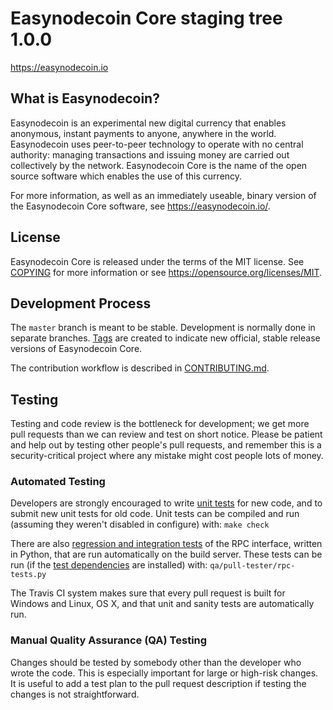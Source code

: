 Easynodecoin Core staging tree 1.0.0
===============================

https://easynodecoin.io


What is Easynodecoin?
----------------

Easynodecoin is an experimental new digital currency that enables anonymous, instant
payments to anyone, anywhere in the world. Easynodecoin uses peer-to-peer technology
to operate with no central authority: managing transactions and issuing money
are carried out collectively by the network. Easynodecoin Core is the name of the open
source software which enables the use of this currency.

For more information, as well as an immediately useable, binary version of
the Easynodecoin Core software, see https://easynodecoin.io/.


License
-------

Easynodecoin Core is released under the terms of the MIT license. See [COPYING](COPYING) for more
information or see https://opensource.org/licenses/MIT.

Development Process
-------------------

The `master` branch is meant to be stable. Development is normally done in separate branches.
[Tags](https://github.com/easynodecoin-dev/easynodecoin-core/tags) are created to indicate new official,
stable release versions of Easynodecoin Core.

The contribution workflow is described in [CONTRIBUTING.md](CONTRIBUTING.md).

Testing
-------

Testing and code review is the bottleneck for development; we get more pull
requests than we can review and test on short notice. Please be patient and help out by testing
other people's pull requests, and remember this is a security-critical project where any mistake might cost people
lots of money.

### Automated Testing

Developers are strongly encouraged to write [unit tests](/doc/unit-tests.md) for new code, and to
submit new unit tests for old code. Unit tests can be compiled and run
(assuming they weren't disabled in configure) with: `make check`

There are also [regression and integration tests](/qa) of the RPC interface, written
in Python, that are run automatically on the build server.
These tests can be run (if the [test dependencies](/qa) are installed) with: `qa/pull-tester/rpc-tests.py`

The Travis CI system makes sure that every pull request is built for Windows
and Linux, OS X, and that unit and sanity tests are automatically run.

### Manual Quality Assurance (QA) Testing

Changes should be tested by somebody other than the developer who wrote the
code. This is especially important for large or high-risk changes. It is useful
to add a test plan to the pull request description if testing the changes is
not straightforward.


